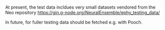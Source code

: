 At present, the test data incldues very small datasets vendored from
the Neo repository https://gin.g-node.org/NeuralEnsemble/ephy_testing_data/

In future, for fuller testing data should be fetched e.g. with Pooch.

